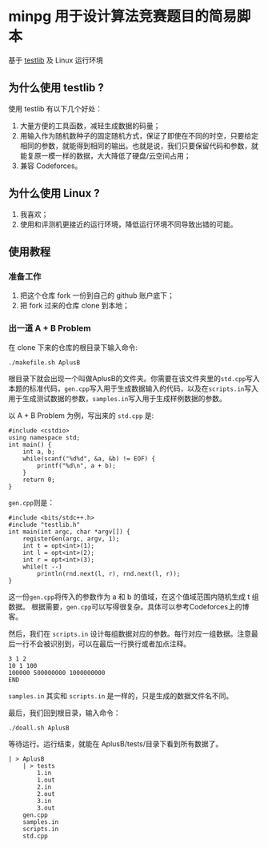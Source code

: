 # minpg 用于设计算法竞赛题目的简易脚本

基于 [testlib](https://github.com/MikeMirzayanov/testlib) 及 Linux 运行环境

## 为什么使用 testlib ? 

使用 testlib 有以下几个好处：

1. 大量方便的工具函数，减轻生成数据的码量；
2. 用输入作为随机数种子的固定随机方式，保证了即使在不同的时空，只要给定相同的参数，就能得到相同的输出。也就是说，我们只要保留代码和参数，就能复原一模一样的数据，大大降低了硬盘/云空间占用；
3. 兼容 Codeforces。

## 为什么使用 Linux ?

1. 我喜欢；
2. 使用和评测机更接近的运行环境，降低运行环境不同导致出错的可能。

## 使用教程

### 准备工作

1. 把这个仓库 fork 一份到自己的 github 账户底下；
2. 把 fork 过来的仓库 clone 到本地；

### 出一道 A + B Problem

在 clone 下来的仓库的根目录下输入命令:

```
./makefile.sh AplusB
```
根目录下就会出现一个叫做AplusB的文件夹。你需要在该文件夹里的`std.cpp`写入本题的标准代码，`gen.cpp`写入用于生成数据输入的代码，以及在`scripts.in`写入用于生成测试数据的参数，`samples.in`写入用于生成样例数据的参数。

以 A + B Problem 为例，写出来的 `std.cpp` 是:

```
#include <cstdio>
using namespace std;
int main() {
    int a, b;
    while(scanf("%d%d", &a, &b) != EOF) {
        printf("%d\n", a + b);
    }
    return 0;
}
```
`gen.cpp`则是：

```
#include <bits/stdc++.h>
#include "testlib.h"
int main(int argc, char *argv[]) {
    registerGen(argc, argv, 1);
    int t = opt<int>(1);
    int l = opt<int>(2);
    int r = opt<int>(3);
    while(t --)
        println(rnd.next(l, r), rnd.next(l, r));
}
```

这一份`gen.cpp`将传入的参数作为 a 和 b 的值域，在这个值域范围内随机生成 t 组数据。
根据需要，`gen.cpp`可以写得很复杂。具体可以参考Codeforces上的博客。

然后，我们在 `scripts.in` 设计每组数据对应的参数。每行对应一组数据。注意最后一行不会被识别到，可以在最后一行换行或者加点注释。

```
3 1 2
10 1 100
100000 500000000 1000000000
END
```

`samples.in` 其实和 `scripts.in` 是一样的，只是生成的数据文件名不同。

最后，我们回到根目录，输入命令：

```
./doall.sh AplusB
```
等待运行。运行结束，就能在 AplusB/tests/目录下看到所有数据了。

```
| > AplusB
    | > tests
        1.in
        1.out
        2.in
        2.out
        3.in
        3.out
    gen.cpp
    samples.in
    scripts.in
    std.cpp
```



